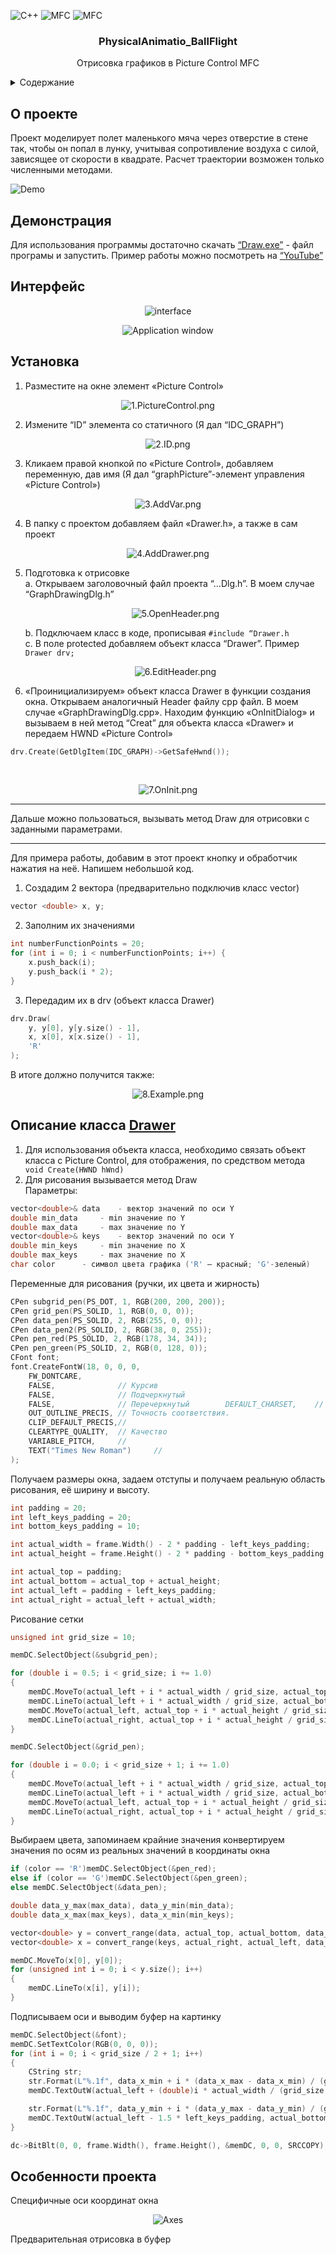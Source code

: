 
![C++](https://img.shields.io/badge/-C++-090909?style=for-the-badge&logo=C%2b%2b&logoColor=6296CC) ![MFC](https://img.shields.io/badge/-MFC-090909?style=for-the-badge) ![MFC](https://img.shields.io/badge/-Window_App-090909?style=for-the-badge)

<h3 align="center">PhysicalAnimatio_BallFlight</h3>
<p align="center">
Отрисовка графиков в Picture Control MFC
</p>


<details>
  <summary>Содержание</summary>
  <ol>
    <li><a href="#О-проекте">О проекте</a></li>
    <li><a href="#Демонстрация">Демонстрация</a></li>
    <li><a href="#Установка">Установка</a></li>
    <li><a href="#Описание-класса-Drawer">Описание класса Drawer</a></li>
    <li><a href="#Особенности-проекта">Особенности проекта</a></li>
  </ol>
</details>


## О проекте
Проект моделирует полет маленького мяча через отверстие в стене так, чтобы он попал в лунку, учитывая сопротивление воздуха с силой, зависящее от скорости в квадрате. Расчет траектории возможен только численными методами.

![Demo](https://github.com/SkorEgor/PhysicalAnimation_BallFlight/blob/main/Pictures/bandicam%202022-07-18%2015-54-09-616%20(1).gif)
</div>

## Демонстрация
Для использования программы достаточно скачать [“Draw.exe”](https://github.com/SkorEgor/PhysicalAnimation_BallFlight/tree/writingREADME/x64/Debug) - файл програмы и запустить.
Пример работы можно посмотреть на [“YouTube”](https://youtu.be/GeE4p0rey5c)

## Интерфейс
<div align="center">

![interface](https://github.com/SkorEgor/PhysicalAnimation_BallFlight/blob/writingREADME/Pictures/4.1.Общая%20структура%20для%20git.jpg)
</div>


<div align="center">

![Application window](https://github.com/SkorEgor/GraphDrawing/blob/writingREADME/Картинки/9.ExampleWin.png)
</div>



## Установка
1.	Разместите на окне элемент «Picture Control»

<div align="center">

![1.PictureControl.png](https://github.com/SkorEgor/GraphDrawing/blob/writingREADME/Картинки/1.PictureControl.png)
</div>

2.	Измените “ID” элемента со статичного (Я дал “IDC_GRAPH”)

<div align="center">

![2.ID.png](https://github.com/SkorEgor/GraphDrawing/blob/writingREADME/Картинки/2.ID.png)
</div>

3.	Кликаем правой кнопкой по «Picture Control», добавляем переменную, дав имя (Я дал “graphPicture”-элемент управления «Picture Control»)

<div align="center">

![3.AddVar.png](https://github.com/SkorEgor/GraphDrawing/blob/writingREADME/Картинки/3.AddVar.png)
</div>

4.	В папку с проектом добавляем файл «Drawer.h», а также в сам проект

<div align="center">

![4.AddDrawer.png](https://github.com/SkorEgor/GraphDrawing/blob/writingREADME/Картинки/4.AddDrawer.png)
</div>

5.	Подготовка к отрисовке<br />
a.	Открываем заголовочный файл проекта “…Dlg.h”. В моем случае “GraphDrawingDlg.h” 
<br /><p align="center">![5.OpenHeader.png](https://github.com/SkorEgor/GraphDrawing/blob/writingREADME/Картинки/5.OpenHeader.png)</p>
b.	Подключаем класс в коде, прописывая `#include “Drawer.h`<br />
c.	В поле protected добавляем объект класса “Drawer”. Пример `Drawer drv;`
<br /><p align="center">![6.EditHeader.png](https://github.com/SkorEgor/GraphDrawing/blob/writingREADME/Картинки/6.EditHeader.png)</p>
6.	«Проинициализируем» объект класса Drawer в функции создания окна. Открываем аналогичный Header файлу cpp файл. В моем случае «GraphDrawingDlg.cpp». Находим функцию «OnInitDialog» и вызываем в ней метод “Creat” для объекта класса «Drawer» и передаем HWND «Picture Control»
```C
drv.Create(GetDlgItem(IDC_GRAPH)->GetSafeHwnd());
```
<br /><p align="center">![7.OnInit.png](https://github.com/SkorEgor/GraphDrawing/blob/writingREADME/Картинки/7.OnInit.png)</p>

---

Дальше можно пользоваться, вызывать метод Draw для отрисовки с заданными параметрами.

---

Для примера работы, добавим в этот проект кнопку и обработчик нажатия на неё. Напишем небольшой код.
1.	Создадим 2 вектора (предварительно подключив класс vector)
```C
vector <double> x, y;
```
2.	Заполним их значениями
```C
int numberFunctionPoints = 20;
for (int i = 0; i < numberFunctionPoints; i++) {
	x.push_back(i);
	y.push_back(i * 2);
}
```
3.	Передадим их в drv (объект класса Drawer)
```C
drv.Draw(
	y, y[0], y[y.size() - 1],
	x, x[0], x[x.size() - 1],
	'R'
);
```
В итоге должно получится также:
<div align="center">

![8.Example.png](https://github.com/SkorEgor/GraphDrawing/blob/writingREADME/Картинки/8.Example.png)
</div>

## Описание класса [Drawer](https://github.com/SkorEgor/GraphDrawing/blob/writingREADME/GraphDrawing/Drawer.h)
1.	Для использования объекта класса, необходимо связать объект класса с Picture Control, для отображения, по средством метода ` void Create(HWND hWnd)`
2.	Для рисования вызывается метод Draw
<br />Параметры:
```C
vector<double>& data	- вектор значений по оси Y
double min_data		- min значение по Y
double max_data		- max значение по Y
vector<double>& keys	- вектор значений по оси Y 
double min_keys		- min значение по X
double max_keys		- max значение по X
char color		- символ цвета графика ('R' – красный; 'G'-зеленый)
```
Переменные для рисования (ручки, их цвета и жирность)
```C
CPen subgrid_pen(PS_DOT, 1, RGB(200, 200, 200));
CPen grid_pen(PS_SOLID, 1, RGB(0, 0, 0));
CPen data_pen(PS_SOLID, 2, RGB(255, 0, 0));
CPen data_pen2(PS_SOLID, 2, RGB(38, 0, 255));
CPen pen_red(PS_SOLID, 2, RGB(178, 34, 34));
CPen pen_green(PS_SOLID, 2, RGB(0, 128, 0));
CFont font;
font.CreateFontW(18, 0, 0, 0,
	FW_DONTCARE,
	FALSE,				// Курсив
	FALSE,				// Подчеркнутый
	FALSE,				// Перечеркнутый		DEFAULT_CHARSET,	// Набор символов
	OUT_OUTLINE_PRECIS,	// Точность соответствия.	
	CLIP_DEFAULT_PRECIS,//  
	CLEARTYPE_QUALITY,	// Качество
	VARIABLE_PITCH,		//
	TEXT("Times New Roman")		//
);
```
Получаем размеры окна, задаем отступы и получаем реальную область рисования, её ширину и высоту.
```C
int padding = 20;
int left_keys_padding = 20;
int bottom_keys_padding = 10;

int actual_width = frame.Width() - 2 * padding - left_keys_padding;
int actual_height = frame.Height() - 2 * padding - bottom_keys_padding;

int actual_top = padding;
int actual_bottom = actual_top + actual_height;
int actual_left = padding + left_keys_padding;
int actual_right = actual_left + actual_width;
```
Рисование сетки
```C
unsigned int grid_size = 10;

memDC.SelectObject(&subgrid_pen);

for (double i = 0.5; i < grid_size; i += 1.0)
{
	memDC.MoveTo(actual_left + i * actual_width / grid_size, actual_top);
	memDC.LineTo(actual_left + i * actual_width / grid_size, actual_bottom);
	memDC.MoveTo(actual_left, actual_top + i * actual_height / grid_size);
	memDC.LineTo(actual_right, actual_top + i * actual_height / grid_size);
}

memDC.SelectObject(&grid_pen);

for (double i = 0.0; i < grid_size + 1; i += 1.0)
{
	memDC.MoveTo(actual_left + i * actual_width / grid_size, actual_top);
	memDC.LineTo(actual_left + i * actual_width / grid_size, actual_bottom);
	memDC.MoveTo(actual_left, actual_top + i * actual_height / grid_size);
	memDC.LineTo(actual_right, actual_top + i * actual_height / grid_size);
}
```
Выбираем цвета, запоминаем крайние значения конвертируем значения по осям из реальных значений в координаты окна
```C
if (color == 'R')memDC.SelectObject(&pen_red);
else if (color == 'G')memDC.SelectObject(&pen_green);
else memDC.SelectObject(&data_pen);

double data_y_max(max_data), data_y_min(min_data);
double data_x_max(max_keys), data_x_min(min_keys);

vector<double> y = convert_range(data, actual_top, actual_bottom, data_y_max, data_y_min);
vector<double> x = convert_range(keys, actual_right, actual_left, data_x_max, data_x_min);

memDC.MoveTo(x[0], y[0]);
for (unsigned int i = 0; i < y.size(); i++)
{
	memDC.LineTo(x[i], y[i]);
}
```
Подписываем оси и выводим буфер на картинку
```C
memDC.SelectObject(&font);
memDC.SetTextColor(RGB(0, 0, 0));
for (int i = 0; i < grid_size / 2 + 1; i++)
{
	CString str;
	str.Format(L"%.1f", data_x_min + i * (data_x_max - data_x_min) / (grid_size / 2));
	memDC.TextOutW(actual_left + (double)i * actual_width / (grid_size / 2) - bottom_keys_padding, actual_bottom + bottom_keys_padding / 2, str);

	str.Format(L"%.1f", data_y_min + i * (data_y_max - data_y_min) / (grid_size / 2));
	memDC.TextOutW(actual_left - 1.5 * left_keys_padding, actual_bottom - (double)i * actual_height / (grid_size / 2) - bottom_keys_padding, str);
}

dc->BitBlt(0, 0, frame.Width(), frame.Height(), &memDC, 0, 0, SRCCOPY);
```

## Особенности проекта
Специфичные оси координат окна
<br /><p align="center">![Axes](https://github.com/SkorEgor/GraphDrawing/blob/writingREADME/Картинки/axes.jpg)</p>
Предварительная отрисовка в буфер 
